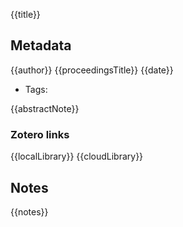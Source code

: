 {{title}}

## Metadata

{{author}}
{{proceedingsTitle}}
{{date}}
- Tags:

{{abstractNote}}

### Zotero links
{{localLibrary}}
{{cloudLibrary}}

## Notes

{{notes}}
